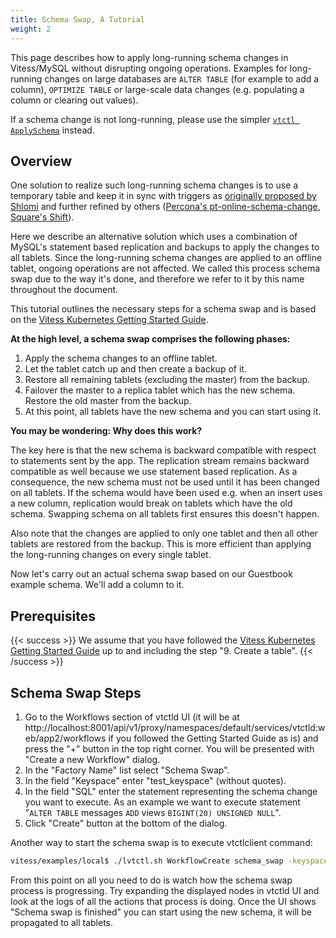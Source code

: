 ```yaml
---
title: Schema Swap, A Tutorial
weight: 2
---
```


This page describes how to apply long-running schema changes in Vitess/MySQL without disrupting ongoing operations. Examples for long-running changes on large databases are `ALTER TABLE` (for example to add a column), `OPTIMIZE TABLE` or large-scale data changes (e.g. populating a column or clearing out values).

If a schema change is not long-running, please use the simpler [`vtctl ApplySchema`](../../reference/vtctl/#applyschema) instead.

## Overview

One solution to realize such long-running schema changes is to use a temporary table and keep it in sync with triggers as [originally proposed by Shlomi](http://code.openark.org/blog/mysql/online-alter-table-now-available-in-openark-kit) and further refined by others ([Percona's pt-online-schema-change](https://www.percona.com/doc/percona-toolkit/2.2/pt-online-schema-change.html), [Square's Shift](https://github.com/square/shift)).

Here we describe an alternative solution which uses a combination of MySQL's statement based replication and backups to apply the changes to all tablets. Since the long-running schema changes are applied to an offline tablet, ongoing operations are not affected. We called this process schema swap due to the way it's done, and therefore we refer to it by this name throughout the document.

This tutorial outlines the necessary steps for a schema swap and is based on the [Vitess Kubernetes Getting Started Guide](../../getting-started/kubernetes).

**At the high level, a schema swap comprises the following phases:**

1. Apply the schema changes to an offline tablet.
2. Let the tablet catch up and then create a backup of it.
3. Restore all remaining tablets (excluding the master) from the backup.
4. Failover the master to a replica tablet which has the new schema. Restore the old master from the backup.
5. At this point, all tablets have the new schema and you can start using it.

**You may be wondering: Why does this work?**

The key here is that the new schema is backward compatible with respect to statements sent by the app. The replication stream remains backward compatible as well because we use statement based replication. As a consequence, the new schema must not be used until it has been changed on all tablets. If the schema would have been used e.g. when an insert uses a new column, replication would break on tablets which have the old schema. Swapping schema on all tablets first ensures this doesn't happen.

Also note that the changes are applied to only one tablet and then all other tablets are restored from the backup. This is more efficient than applying the long-running changes on every single tablet.

Now let's carry out an actual schema swap based on our Guestbook example schema. We'll add a column to it.

## Prerequisites

{{< success >}}
We assume that you have followed the [Vitess Kubernetes Getting Started Guide](../../getting-started/kubernetes) up to and including the step "9. Create a table".
{{< /success >}}

## Schema Swap Steps

1. Go to the Workflows section of vtctld UI (it will be at http://localhost:8001/api/v1/proxy/namespaces/default/services/vtctld:web/app2/workflows if you followed the Getting Started Guide as is) and press the "+" button in the top right corner. You will be presented with "Create a new Workflow" dialog.
2. In the "Factory Name" list select "Schema Swap".
3. In the field "Keyspace" enter "test_keyspace" (without quotes).
4. In the field "SQL" enter the statement representing the schema change you want to execute. As an example we want to execute statement "`ALTER TABLE` messages `ADD` views `BIGINT(20) UNSIGNED NULL`".
5. Click "Create" button at the bottom of the dialog.

Another way to start the schema swap is to execute vtctlclient command:

``` sh
vitess/examples/local$ ./lvtctl.sh WorkflowCreate schema_swap -keyspace=test_keyspace -sql='SQL statement'
```

From this point on all you need to do is watch how the schema swap process is progressing. Try expanding the displayed nodes in vtctld UI and look at the logs of all the actions that process is doing. Once the UI shows "Schema swap is finished" you can start using the new schema, it will be propagated to all tablets.

